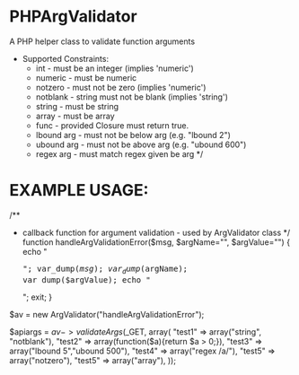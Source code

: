 PHPArgValidator
===============

A PHP helper class to validate function arguments

* Supported Constraints:
	* int			-	must be an integer (implies 'numeric')
	* numeric		-	must be numeric
	* notzero		-	must not be zero (implies 'numeric')
	* notblank		-	string must not be blank (implies 'string')
	* string		-	must be string
	* array			- 	must be array
	* func			- 	provided Closure must return true. 
	* lbound arg	-	must not be below arg (e.g. "lbound 2")
	* ubound arg	- 	must not be above arg (e.g. "ubound 600")
	* regex arg		- 	must match regex given be arg
	*/

EXAMPLE USAGE:
===============

	
/**
* callback function for argument validation - used by ArgValidator class
*/
function handleArgValidationError($msg, $argName="", $argValue="")
{
	echo "<pre>";
	var_dump($msg);
	var_dump($argName);
	var_dump($argValue);
	echo "</pre>";
	exit;
}

$av = new ArgValidator("handleArgValidationError");

$apiargs = $av->validateArgs($_GET, array(
	"test1" => array("string", "notblank"),
	"test2" => array(function($a){return $a > 0;}),
	"test3" => array("lbound 5","ubound 500"),
	"test4" => array("regex /a/"),
	"test5" => array("notzero"),
	"test5" => array("array"),
));
 
